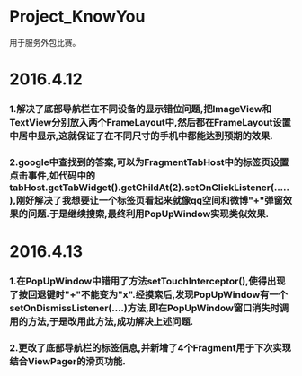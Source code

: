 # Project_KnowYou
用于服务外包比赛。
# 2016.4.12
### 1.解决了底部导航栏在不同设备的显示错位问题,把ImageView和TextView分别放入两个FrameLayout中,然后都在FrameLayout设置中居中显示,这就保证了在不同尺寸的手机中都能达到预期的效果.
### 2.google中查找到的答案,可以为FragmentTabHost中的标签页设置点击事件,如代码中的tabHost.getTabWidget().getChildAt(2).setOnClickListener(.....),刚好解决了我想要让一个标签页看起来就像qq空间和微博"+"弹窗效果的问题.于是继续搜索,最终利用PopUpWindow实现类似效果.
# 2016.4.13
### 1.在PopUpWindow中错用了方法setTouchInterceptor(),使得出现了按回退键时"+"不能变为"x".经摸索后,发现PopUpWindow有一个setOnDismissListener(....)方法,即在PopUpWindow窗口消失时调用的方法,于是改用此方法,成功解决上述问题.
### 2.更改了底部导航栏的标签信息,并新增了4个Fragment用于下次实现结合ViewPager的滑页功能.

